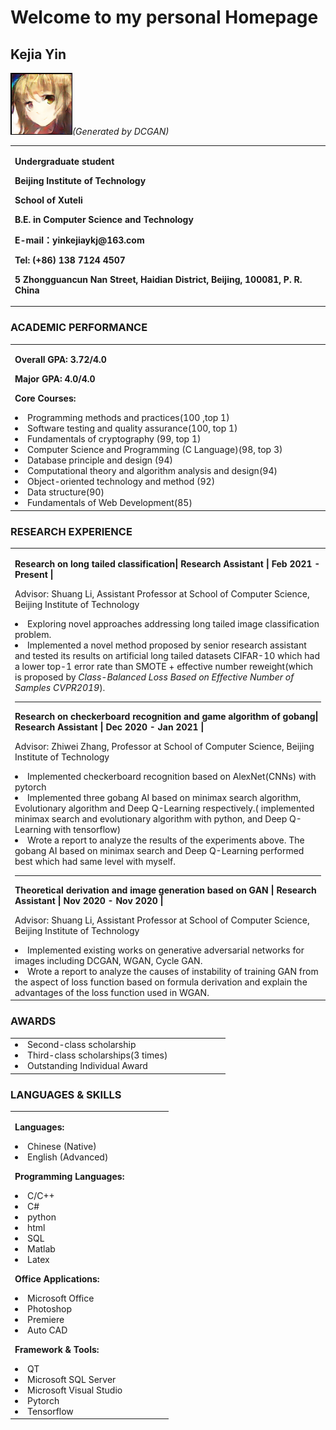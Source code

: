 # Welcome to my personal Homepage

## Kejia Yin

![yinkejia](https://raw.githubusercontent.com/yinkejia/homepage-of-Kejia-Yin/gh-pages/DCGAN_Animate.png)_(Generated by DCGAN)_
<table border="0">
  <tr>
    <td width="75%">
      <p><b>Undergraduate student</b></p>
      <p><b>Beijing Institute of Technology</b></p>
      <p><b>School of Xuteli</b></p>
      <p><b>B.E. in Computer Science and Technology</b></p>
      <p><b>E-mail：yinkejiaykj@163.com</b></p>
      <p><b>Tel: (+86) 138 7124 4507</b></p>
      <p><b>5 Zhongguancun Nan Street, Haidian District, Beijing, 100081, P. R. China</b></p>
    </td>
  </tr>
</table>

### ACADEMIC PERFORMANCE

<table border="0">
  <tr>
    <td width="75%">
      <p><strong>Overall GPA: 3.72/4.0</strong></p>
      <p><strong>Major GPA: 4.0/4.0</strong></p>
      <p><strong>Core Courses: </strong></p>
      <ui>
        <li>Programming methods and practices(100 ,top 1)</li>
        <li>Software testing and quality assurance(100, top 1)</li>
        <li>Fundamentals of cryptography (99, top 1)</li>
        <li>Computer Science and Programming (C Language)(98, top 3)</li> 
        <li>Database principle and design (94)</li>
        <li>Computational theory and algorithm analysis and design(94)</li>
        <li>Object-oriented technology and method (92)</li>
        <li>Data structure(90)</li> 
        <li>Fundamentals of Web Development(85)</li>
       </ui>
     </td>
  </tr>
</table>

  
 
### RESEARCH EXPERIENCE

<table border="0">
  <tr>
    <td width="75%">
      <p><strong>Research on long tailed classification| Research Assistant | Feb 2021 - Present |</strong></p>
      <p>Advisor: Shuang Li, Assistant Professor at School of Computer Science, Beijing Institute of Technology</p>
      <ui>
        <li>Exploring novel approaches addressing long tailed image classification problem.</li>
        <li>Implemented a novel method proposed by senior research assistant and tested its results on artificial long tailed datasets CIFAR-10 which had a lower top-1 error rate than SMOTE + effective number reweight(which is proposed by <em>Class-Balanced Loss Based on Effective Number of Samples CVPR2019</em>).</li>
      </ui>
      <HR>
      <p><strong>Research on checkerboard recognition and game algorithm of gobang|  Research Assistant | Dec 2020 - Jan 2021 |</strong></p>
      <p>Advisor: Zhiwei Zhang, Professor at School of Computer Science, Beijing Institute of Technology</p>
      <ui>
        <li>Implemented checkerboard recognition based on AlexNet(CNNs) with pytorch</li>
        <li>Implemented three gobang AI based on minimax search algorithm, Evolutionary algorithm and Deep Q-Learning respectively.( implemented minimax search and evolutionary algorithm with python, and Deep Q-Learning with tensorflow)</li>
        <li>Wrote a report to analyze the results of the experiments above. The gobang AI based on minimax search and Deep Q-Learning performed best which had same level with myself.</li>
      </ui>
       <HR>
      <p><strong>Theoretical derivation and image generation based on GAN | Research Assistant | Nov 2020 - Nov 2020 |</strong></p>
      <p>Advisor: Shuang Li, Assistant Professor at School of Computer Science, Beijing Institute of Technology</p>
      <ui>
        <li>Implemented existing works on generative adversarial networks for images including DCGAN, WGAN, Cycle GAN.</li>
        <li>Wrote a report to analyze the causes of instability of training GAN from the aspect of loss function based on formula derivation and explain the advantages of the loss function used in WGAN.</li>
      </ui>
    </td>
  </tr>
</table>

### AWARDS

<table border="0">
  <tr>
    <td width="75%">
      <ui>
        <li> Second-class scholarship</li>
        <li>Third-class scholarships(3 times)</li>
        <li>Outstanding Individual Award</li>
      </ui>
    </td>
  </tr>
</table>

### LANGUAGES & SKILLS

<table border="0">
  <tr>
    <td width="75%">
      <p><strong>Languages:</strong></p>
      <ui>
        <li>Chinese (Native)</li>
        <li>English (Advanced)</li>
      </ui>
      <p><strong>Programming Languages:</strong></p>
      <ui>
        <li>C/C++</li>
        <li>C#</li>
        <li>python</li>
        <li>html</li>
        <li>SQL</li>
        <li>Matlab</li>
        <li>Latex</li>
      </ui>
      <p><strong>Office Applications: </strong></p>
      <ui>
        <li>Microsoft Office</li>
        <li>Photoshop</li>
        <li>Premiere</li>
        <li>Auto CAD</li>
      </ui>
      <p><strong>Framework & Tools:</strong></p>
      <ui>
        <li>QT</li>
        <li>Microsoft SQL Server</li>
        <li>Microsoft Visual Studio</li>
        <li>Pytorch</li>
        <li>Tensorflow</li>
      </ui>
    </td>
  </tr>
</table>


